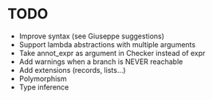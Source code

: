 # TODO

- Improve syntax (see Giuseppe suggestions)
- Support lambda abstractions with multiple arguments
- Take annot_expr as argument in Checker instead of expr
- Add warnings when a branch is NEVER reachable
- Add extensions (records, lists...)
- Polymorphism
- Type inference
